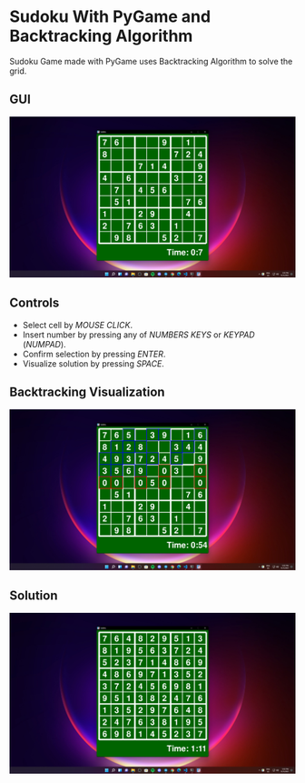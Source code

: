 # Sudoku With PyGame and Backtracking Algorithm
Sudoku Game made with PyGame uses Backtracking Algorithm to solve the grid.

## GUI
![GUI](./Screenshot_1.png)

## Controls
- Select cell by *MOUSE CLICK*.
- Insert number by pressing any of *NUMBERS KEYS* or *KEYPAD* (*NUMPAD*).
- Confirm selection by pressing *ENTER*.
- Visualize solution by pressing *SPACE*.

## Backtracking Visualization
![Backtracking solving the grid visualization](./Screenshot_2.png)

## Solution
![Solution](./Screenshot_3.png)

